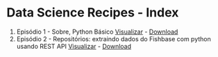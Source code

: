 # Data Science Recipes - Index
1. Episódio 1 - Sobre, Python Básico [Visualizar](https://gist.github.com/jobdiogenes/a8d65fcabc8f8a47473769a9ba970fe0) - [Download](https://github.com/jobdiogenes/data-science-recipes/blob/master/gists/data-science-gist-01-pt.ipynb)
1. Episódio 2 - Repositórios: extraindo dados do Fishbase com python usando REST API [Visualizar](https://gist.github.com/jobdiogenes/2db28551f0c100ecd034206494d08d16) - [Download](https://github.com/jobdiogenes/data-science-recipes/blob/master/gists/data_science_gist_02_pt.ipynb)

